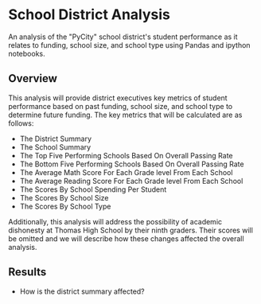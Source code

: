 # School District Analysis
An analysis of the "PyCity" school district's student performance as it relates to funding, school size, and school type using Pandas and ipython notebooks.

## Overview
This analysis will provide district executives key metrics of student performance based on past funding, school size, and school type to determine future funding. The key metrics that will be calculated are as follows:
- The District Summary
- The School Summary
- The Top Five Performing Schools Based On Overall Passing Rate
- The Bottom Five Performing Schools Based On Overall Passing Rate
- The Average Math Score For Each Grade level From Each School
- The Average Reading Score For Each Grade level From Each School
- The Scores By School Spending Per Student 
- The Scores By School Size
- The Scores By School Type

Additionally, this analysis will address the possibility of academic dishonesty at Thomas High School by their ninth graders. Their scores will be omitted and we will describe how these changes affected the overall analysis. 

## Results 
* How is the district summary affected?
  



